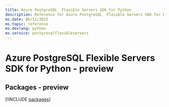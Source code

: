 ```yaml
---
title: Azure PostgreSQL  Flexible Servers SDK for Python
description: Reference for Azure PostgreSQL  Flexible Servers SDK for Python
ms.date: 06/11/2025
ms.topic: reference
ms.devlang: python
ms.service: postgresqlflexibleservers
---
```

# Azure PostgreSQL  Flexible Servers SDK for Python - preview
## Packages - preview
[!INCLUDE [packages](postgresql--flexible-servers-index.md)]